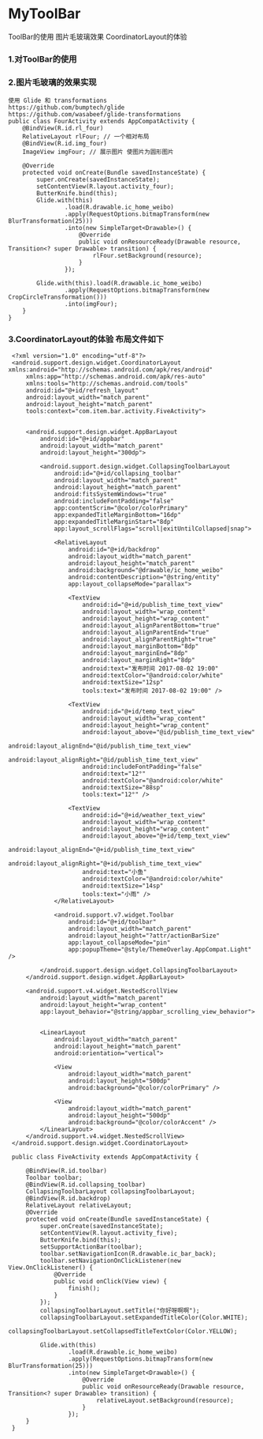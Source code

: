 # MyToolBar
ToolBar的使用 图片毛玻璃效果 CoordinatorLayout的体验
### 1.对ToolBar的使用

### 2.图片毛玻璃的效果实现
    使用 Glide 和 transformations
    https://github.com/bumptech/glide
    https://github.com/wasabeef/glide-transformations
    public class FourActivity extends AppCompatActivity {
        @BindView(R.id.rl_four)
        RelativeLayout rlFour; // 一个相对布局
        @BindView(R.id.img_four)
        ImageView imgFour; // 展示图片 使图片为圆形图片

        @Override
        protected void onCreate(Bundle savedInstanceState) {
            super.onCreate(savedInstanceState);
            setContentView(R.layout.activity_four);
            ButterKnife.bind(this);
            Glide.with(this)
                    .load(R.drawable.ic_home_weibo)
                    .apply(RequestOptions.bitmapTransform(new BlurTransformation(25)))
                    .into(new SimpleTarget<Drawable>() {
                        @Override
                        public void onResourceReady(Drawable resource, Transition<? super Drawable> transition) {
                            rlFour.setBackground(resource);
                        }
                    });

            Glide.with(this).load(R.drawable.ic_home_weibo)
                    .apply(RequestOptions.bitmapTransform(new CropCircleTransformation()))
                    .into(imgFour);
        }
    }

### 3.CoordinatorLayout的体验 布局文件如下
     <?xml version="1.0" encoding="utf-8"?>
     <android.support.design.widget.CoordinatorLayout xmlns:android="http://schemas.android.com/apk/res/android"
         xmlns:app="http://schemas.android.com/apk/res-auto"
         xmlns:tools="http://schemas.android.com/tools"
         android:id="@+id/refresh_layout"
         android:layout_width="match_parent"
         android:layout_height="match_parent"
         tools:context="com.item.bar.activity.FiveActivity">


         <android.support.design.widget.AppBarLayout
             android:id="@+id/appbar"
             android:layout_width="match_parent"
             android:layout_height="300dp">

             <android.support.design.widget.CollapsingToolbarLayout
                 android:id="@+id/collapsing_toolbar"
                 android:layout_width="match_parent"
                 android:layout_height="match_parent"
                 android:fitsSystemWindows="true"
                 android:includeFontPadding="false"
                 app:contentScrim="@color/colorPrimary"
                 app:expandedTitleMarginBottom="16dp"
                 app:expandedTitleMarginStart="8dp"
                 app:layout_scrollFlags="scroll|exitUntilCollapsed|snap">

                 <RelativeLayout
                     android:id="@+id/backdrop"
                     android:layout_width="match_parent"
                     android:layout_height="match_parent"
                     android:background="@drawable/ic_home_weibo"
                     android:contentDescription="@string/entity"
                     app:layout_collapseMode="parallax">

                     <TextView
                         android:id="@+id/publish_time_text_view"
                         android:layout_width="wrap_content"
                         android:layout_height="wrap_content"
                         android:layout_alignParentBottom="true"
                         android:layout_alignParentEnd="true"
                         android:layout_alignParentRight="true"
                         android:layout_marginBottom="8dp"
                         android:layout_marginEnd="8dp"
                         android:layout_marginRight="8dp"
                         android:text="发布时间 2017-08-02 19:00"
                         android:textColor="@android:color/white"
                         android:textSize="12sp"
                         tools:text="发布时间 2017-08-02 19:00" />

                     <TextView
                         android:id="@+id/temp_text_view"
                         android:layout_width="wrap_content"
                         android:layout_height="wrap_content"
                         android:layout_above="@id/publish_time_text_view"
                         android:layout_alignEnd="@id/publish_time_text_view"
                         android:layout_alignRight="@id/publish_time_text_view"
                         android:includeFontPadding="false"
                         android:text="12°"
                         android:textColor="@android:color/white"
                         android:textSize="88sp"
                         tools:text="12°" />

                     <TextView
                         android:id="@+id/weather_text_view"
                         android:layout_width="wrap_content"
                         android:layout_height="wrap_content"
                         android:layout_above="@+id/temp_text_view"
                         android:layout_alignEnd="@+id/publish_time_text_view"
                         android:layout_alignRight="@+id/publish_time_text_view"
                         android:text="小鱼"
                         android:textColor="@android:color/white"
                         android:textSize="14sp"
                         tools:text="小雨" />
                 </RelativeLayout>

                 <android.support.v7.widget.Toolbar
                     android:id="@+id/toolbar"
                     android:layout_width="match_parent"
                     android:layout_height="?attr/actionBarSize"
                     app:layout_collapseMode="pin"
                     app:popupTheme="@style/ThemeOverlay.AppCompat.Light" />

             </android.support.design.widget.CollapsingToolbarLayout>
         </android.support.design.widget.AppBarLayout>

         <android.support.v4.widget.NestedScrollView
             android:layout_width="match_parent"
             android:layout_height="wrap_content"
             app:layout_behavior="@string/appbar_scrolling_view_behavior">


             <LinearLayout
                 android:layout_width="match_parent"
                 android:layout_height="match_parent"
                 android:orientation="vertical">

                 <View
                     android:layout_width="match_parent"
                     android:layout_height="500dp"
                     android:background="@color/colorPrimary" />

                 <View
                     android:layout_width="match_parent"
                     android:layout_height="500dp"
                     android:background="@color/colorAccent" />
             </LinearLayout>
         </android.support.v4.widget.NestedScrollView>
     </android.support.design.widget.CoordinatorLayout>

     public class FiveActivity extends AppCompatActivity {

         @BindView(R.id.toolbar)
         Toolbar toolbar;
         @BindView(R.id.collapsing_toolbar)
         CollapsingToolbarLayout collapsingToolbarLayout;
         @BindView(R.id.backdrop)
         RelativeLayout relativeLayout;
         @Override
         protected void onCreate(Bundle savedInstanceState) {
             super.onCreate(savedInstanceState);
             setContentView(R.layout.activity_five);
             ButterKnife.bind(this);
             setSupportActionBar(toolbar);
             toolbar.setNavigationIcon(R.drawable.ic_bar_back);
             toolbar.setNavigationOnClickListener(new View.OnClickListener() {
                 @Override
                 public void onClick(View view) {
                     finish();
                 }
             });
             collapsingToolbarLayout.setTitle("你好呀啊啊");
             collapsingToolbarLayout.setExpandedTitleColor(Color.WHITE);
             collapsingToolbarLayout.setCollapsedTitleTextColor(Color.YELLOW);

             Glide.with(this)
                     .load(R.drawable.ic_home_weibo)
                     .apply(RequestOptions.bitmapTransform(new BlurTransformation(25)))
                     .into(new SimpleTarget<Drawable>() {
                         @Override
                         public void onResourceReady(Drawable resource, Transition<? super Drawable> transition) {
                             relativeLayout.setBackground(resource);
                         }
                     });
         }
     }
